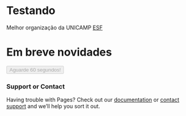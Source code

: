 
# Testando 

Melhor organização da UNICAMP [ESF](http://limeira.esf.org.br/)

# Em breve novidades

<head>
  <script data-ad-client="ca-pub-7662484566308519" async src="https://pagead2.googlesyndication.com/pagead/js/adsbygoogle.js">
  </script>
</head>

<head>
<script type="text/javascript">
function countDown(secs) {
    var btn = document.getElementById('btn');
    btn.value = "Aguarde "+secs+" segundos";<!--texto que aparecerá enquanto o tempo descer, não altere o"+secs+"-->
    if(secs < 1) {
        clearTimeout(timer);
        btn.disabled = false;
        btn.value = 'OK clique aqui';
    }
    secs--;
    var timer = setTimeout('countDown('+secs+')',1000);
}
</script>
</head>
<body>
<input disabled type="submit" id="btn" value="Aguarde 60 segundos!"><!--texto inicial do botão-->
<script type="text/javascript">countDown(60);<!--texto inicial do botão-->
</script>
</body>

### Support or Contact

Having trouble with Pages? Check out our [documentation](https://help.github.com/categories/github-pages-basics/) or [contact support](https://github.com/contact) and we’ll help you sort it out.
